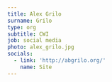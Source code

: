 ```yaml
---
title: Alex Grilo
surname: Grilo
type: org
subtitle: CWI
job: social media
photo: alex_grilo.jpg
socials:
  - link: 'http://abgrilo.org/'
    name: Site
---
```

